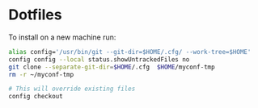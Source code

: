 # Dotfiles

To install on a new machine run:

```sh
alias config='/usr/bin/git --git-dir=$HOME/.cfg/ --work-tree=$HOME'
config config --local status.showUntrackedFiles no
git clone --separate-git-dir=$HOME/.cfg  $HOME/myconf-tmp
rm -r ~/myconf-tmp

# This will override existing files
config checkout
```
